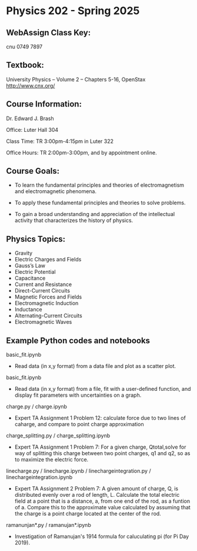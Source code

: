 # Physics 202 - Spring 2025

WebAssign Class Key:
---------------------------
cnu 0749 7897

Textbook:
---------------------------
University Physics – Volume 2 – Chapters 5-16,  OpenStax  
http://www.cnx.org/

Course Information:
---------------------------
Dr. Edward J. Brash

Office: Luter Hall 304

Class Time:  TR 3:00pm-4:15pm in Luter 322

Office Hours: TR 2:00pm-3:00pm, and by appointment online.

Course Goals:
---------------------------
- To learn the fundamental principles and theories of electromagnetism and   electromagnetic phenomena.

- To apply these fundamental principles and theories to solve problems.

- To gain a broad understanding and appreciation of the intellectual
activity that characterizes the history of physics.

Physics Topics:
---------------------------
- Gravity
- Electric Charges and Fields
- Gauss’s Law
- Electric Potential
- Capacitance
- Current and Resistance
- Direct-Current Circuits
- Magnetic Forces and Fields
- Electromagnetic Induction
- Inductance
- Alternating-Current Circuits
- Electromagnetic Waves

Example Python codes and notebooks
---------------------------

basic_fit.ipynb

- Read data (in x,y format) from a data file and plot as a scatter plot.

basic_fit.ipynb

- Read data (in x,y format) from a file, fit with a user-defined function, and display fit parameters with uncertainties on a graph.

charge.py / charge.ipynb

- Expert TA Assignment 1 Problem 12:  calculate force due to two lines of caharge, and compare to point charge approximation

charge_splitting.py / charge_splitting.ipynb

- Expert TA Assignment 1 Problem 7:  For a given charge, Qtotal,solve for way of splitting this charge between two point charges, q1 and q2, so as to maximize the electric force. 

linecharge.py / linecharge.ipynb / linechargeintegration.py / linechargeintegration.ipynb

- Expert TA Assignment 2 Problem 7:  A given amount of charge, Q, is distributed evenly over a rod of length, L.  Calculate the total electric field at a point that is a distance, a, from one end of the rod, as a funtion of a.  Compare this to the approximate value calculated by assuming that the charge is a point charge located at the center of the rod.

ramanunjan*.py / ramanujan*.ipynb

- Investigation of Ramanujan's 1914 formula for caluculating pi (for Pi Day 2019). 
